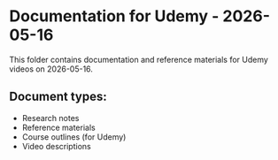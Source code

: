 # Documentation for Udemy - 2026-05-16

This folder contains documentation and reference materials for Udemy videos on 2026-05-16.

## Document types:
- Research notes
- Reference materials
- Course outlines (for Udemy)
- Video descriptions
